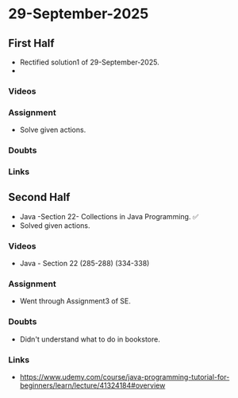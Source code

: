 # 29-September-2025

## First Half
- Rectified solution1 of 29-September-2025.
- 

### Videos

### Assignment
- Solve given actions.

### Doubts

### Links
 
## Second Half
- Java -Section 22- Collections in Java Programming. ✅
- Solved given actions.

### Videos
- Java - Section 22 (285-288) (334-338)
### Assignment
 - Went through Assignment3 of SE.
### Doubts
- Didn't understand what to do in bookstore.

### Links
- https://www.udemy.com/course/java-programming-tutorial-for-beginners/learn/lecture/41324184#overview